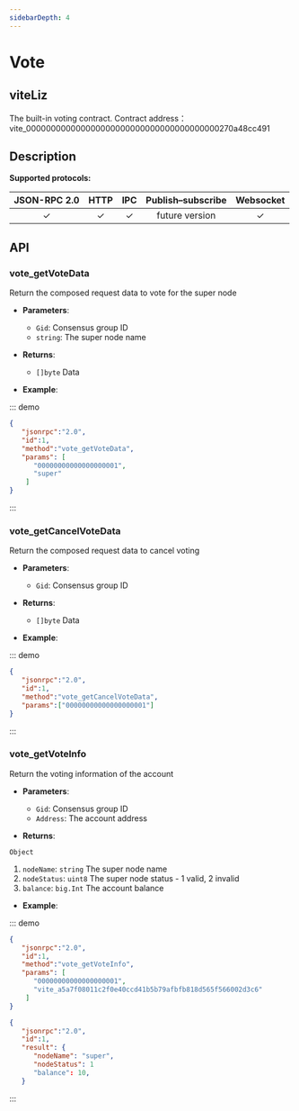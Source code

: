 ```yaml
---
sidebarDepth: 4
---
```


# Vote
## viteLiz
The built-in voting contract. Contract address：vite_000000000000000000000000000000000000000270a48cc491

## Description

**Supported protocols:**

|  JSON-RPC 2.0  | HTTP | IPC |Publish–subscribe |Websocket |
|:------------:|:-----------:|:-----:|:-----:|:-----:|
| &#x2713;|  &#x2713; |  &#x2713; |future version| &#x2713; |

## API

### vote_getVoteData
Return the composed request data to vote for the super node

- **Parameters**: 

  * `Gid`: Consensus group ID
  * `string`: The super node name

- **Returns**: 
	- `[]byte` Data

- **Example**:


::: demo


```json tab:Request
{  
   "jsonrpc":"2.0",
   "id":1,
   "method":"vote_getVoteData",
   "params": [
      "00000000000000000001", 
      "super"
    ]
}
```

:::

### vote_getCancelVoteData
Return the composed request data to cancel voting

- **Parameters**: 

  * `Gid`: Consensus group ID

- **Returns**: 
	- `[]byte` Data

- **Example**:


::: demo


```json tab:Request
{  
   "jsonrpc":"2.0",
   "id":1,
   "method":"vote_getCancelVoteData",
   "params":["00000000000000000001"]
}
```

:::

### vote_getVoteInfo
Return the voting information of the account

- **Parameters**: 

  * `Gid`: Consensus group ID
  * `Address`: The account address

- **Returns**: 

`Object`
  1. `nodeName`: `string`  The super node name
  2. `nodeStatus`: `uint8`  The super node status - 1 valid, 2 invalid
  3. `balance`: `big.Int`  The account balance
  
- **Example**:

::: demo

```json tab:Request
{  
   "jsonrpc":"2.0",
   "id":1,
   "method":"vote_getVoteInfo",
   "params": [
      "00000000000000000001", 
      "vite_a5a7f08011c2f0e40ccd41b5b79afbfb818d565f566002d3c6"
    ]
}
```

```json tab:Response
{  
   "jsonrpc":"2.0",
   "id":1,
   "result": {
      "nodeName": "super",
      "nodeStatus": 1
      "balance": 10,
   }
```
:::
